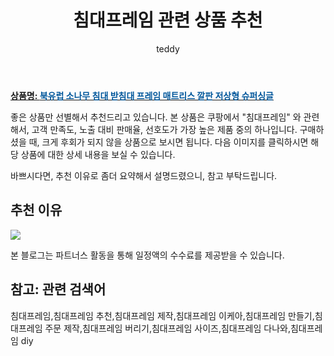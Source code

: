 ﻿---
layout: post
title:  "침대프레임 관련 상품 추천"
author: teddy
categories: [ 가구/인테리어 ]
tags: [침대프레임,침대프레임 추천,침대프레임 제작,침대프레임 이케아,침대프레임 만들기,침대프레임 주문 제작,침대프레임 버리기,침대프레임 사이즈,침대프레임 다나와,침대프레임 diy]
image: https://static.coupangcdn.com/image/rs_quotation_api/xitorw2i/52b1d2d3866c4f94b37ce38b2c5356d1.jpg 
description: "쿠팡에서 침대프레임 관련 상품으로 가장 고객 선호도가 높은 제품 중 하나입니다."
---

<a href="https://link.coupang.com/re/AFFSDP?lptag=AF0800604&pageKey=4899755280&itemId=6391340002&vendorItemId=4573944605&traceid=V0-153-f9762b680e09ae76"><b>상품명: <font color='#01579B'>북유럽 소나무 침대 받침대 프레임 매트리스 깔판 저상형 슈퍼싱글</font></b></a>

좋은 상품만 선별해서 추천드리고 있습니다.
본 상품은 쿠팡에서 "침대프레임" 와 관련해서, 고객 만족도, 노출 대비 판매율, 선호도가 가장 높은 제품 중의 하나입니다.
구매하셨을 때, 크게 후회가 되지 않을 상품으로 보시면 됩니다. 
다음 이미지를 클릭하시면 해당 상품에 대한 상세 내용을 보실 수 있습니다.

바쁘시다면, 추천 이유로 좀더 요약해서 설명드렸으니, 참고 부탁드립니다.

## 추천 이유 

<a href="https://link.coupang.com/re/AFFSDP?lptag=AF0800604&pageKey=4899755280&itemId=6391340002&vendorItemId=4573944605&traceid=V0-153-f9762b680e09ae76"><img src="https://thumbnail10.coupangcdn.com/thumbnails/remote/q89/image/vendor_inventory/8304/5094c51ccd4fba74bd6f2c2952ff14dfc5b98a82ae96785ae95f982d044f.jpg"></a> 

본 블로그는 파트너스 활동을 통해 일정액의 수수료를 제공받을 수 있습니다.

## 참고: 관련 검색어    
침대프레임,침대프레임 추천,침대프레임 제작,침대프레임 이케아,침대프레임 만들기,침대프레임 주문 제작,침대프레임 버리기,침대프레임 사이즈,침대프레임 다나와,침대프레임 diy